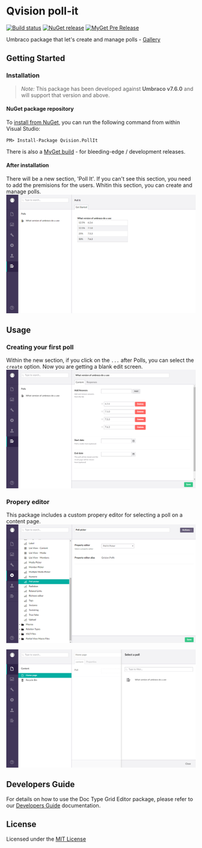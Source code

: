 # Qvision poll-it

[![Build status](https://ci.appveyor.com/api/projects/status/i0rklyg43egdmkyb?svg=true)](https://ci.appveyor.com/project/JanvanHelvoort/qvision-poll-it)
[![NuGet release](http://img.shields.io/nuget/v/Qvision.PollIt.svg)](https://www.nuget.org/packages/Qvision.PollIt/)
[![MyGet Pre Release](https://img.shields.io/myget/janvanhelvoort/vpre/Qvision.PollIt.svg)](https://www.myget.org/feed/janvanhelvoort/package/nuget/Qvision.PollIt)

Umbraco package that let's create and manage polls - [Gallery](Documentation/gallery.md)

## Getting Started

### Installation

> *Note:* This package has been developed against **Umbraco v7.6.0** and will support that version and above.

#### NuGet package repository
To [install from NuGet](https://www.nuget.org/packages/Qvision.PollIt), you can run the following command from within Visual Studio:

	PM> Install-Package Qvision.PollIt

There is also a [MyGet build](https://www.myget.org/feed/janvanhelvoort/package/nuget/Qvision.PollIt) - for bleeding-edge / development releases.

#### After installation 
There will be a new section, 'Poll It'. If you can't see this section, you need to add the premisions for the users. Whitin this section, you can create and manage polls. 
![Dashboard](Documentation/Screenshots/Section%20Dashboard.png)

## Usage

### Creating your first poll
Within the new section, if you click on the `...` after Polls, you can select the `create` option. Now you are getting a blank edit screen.
![Create](Documentation/Screenshots/Question%20Edit.png)

### Propery editor
This package includes a custom propery editor for selecting a poll on a content page.
![Custom property](Documentation/Screenshots/Custom%20Property.png)

![Custom property](Documentation/Screenshots/Custom%20Property%20Editor.png)

## Developers Guide

For details on how to use the Doc Type Grid Editor package, please refer to our [Developers Guide](Documentation/developers-guide.md) documentation.

## License
Licensed under the [MIT License](LICENSE.md)
